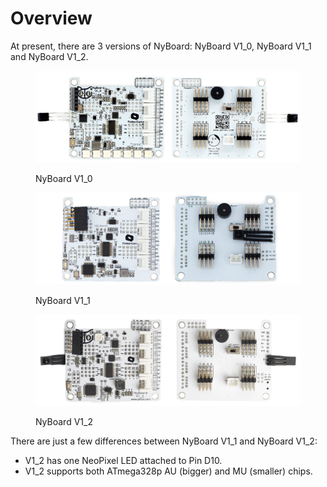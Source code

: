 # Overview

At present, there are 3 versions of NyBoard: NyBoard V1\_0, NyBoard V1\_1 and NyBoard V1\_2.

<figure><img src="../.gitbook/assets/image (336).png" alt=""><figcaption><p>NyBoard V1_0</p></figcaption></figure>

<figure><img src="../.gitbook/assets/image (164).png" alt=""><figcaption><p>NyBoard V1_1</p></figcaption></figure>

<figure><img src="../.gitbook/assets/image (317).png" alt=""><figcaption><p>NyBoard V1_2</p></figcaption></figure>

There are just a few differences between NyBoard V1\_1 and NyBoard V1\_2:

* V1\_2 has one NeoPixel LED attached to Pin D10.
* V1\_2 supports both ATmega328p AU (bigger) and MU (smaller) chips.&#x20;
